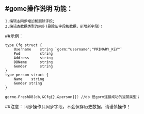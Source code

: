 #gome操作说明
功能：
---
    1.编辑态同步增加和删除字段;
    2.编辑态数据类型的同步(删除旧字段和数据，新增新字段）；
##示例：
``````
type Cfg struct {
	Username    string `gorm:"username";"PRIMARY_KEY"`
	Pwd			string
	Address     string
	DBName		string
	Gender      string
}
type person struct {
	Name 	string
	Gender string
}

gorme.FreshDB(db,&Cfg{},&person{}) //db 是gorm连接成功的返回类型；
``````
##注意：
    同步操作只同步字段，不会保存历史数据，请谨慎操作！

